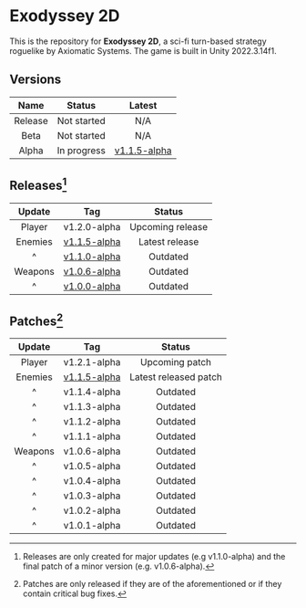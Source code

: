 # Exodyssey 2D

This is the repository for **Exodyssey 2D**, a sci-fi turn-based strategy roguelike by Axiomatic Systems. The game is built in Unity 2022.3.14f1.

## Versions

| Name | Status | Latest |
| :---: | :---: | :---: |
| Release | Not started | N/A |
| Beta | Not started | N/A |
| Alpha | In progress | [v1.1.5-alpha](https://github.com/stellanovastudios/Exodyssey2D/releases/tag/v1.1.5-alpha) |

## Releases[^1]

| Update| Tag | Status |
| :---: | :---: | :---: |
| Player | v1.2.0-alpha | Upcoming release |
| Enemies | [v1.1.5-alpha](https://github.com/stellanovastudios/Exodyssey2D/releases/tag/v1.1.5-alpha) | Latest release |
| ^ | [v1.1.0-alpha](https://github.com/stellanovastudios/Exodyssey2D/releases/tag/v1.1.0-alpha) | Outdated |
| Weapons | [v1.0.6-alpha](https://github.com/stellanovastudios/Exodyssey2D/releases/tag/v1.0.6-alpha) | Outdated |
| ^ | [v1.0.0-alpha](https://github.com/stellanovastudios/Exodyssey2D/releases/tag/v1.0.0-alpha) | Outdated |

## Patches[^2]

| Update | Tag | Status |
| :---: | :---: | :---: |
| Player | v1.2.1-alpha | Upcoming patch |
| Enemies | [v1.1.5-alpha](https://github.com/stellanovastudios/Exodyssey2D/releases/tag/v1.1.5-alpha) | Latest released patch |
| ^ | v1.1.4-alpha | Outdated |
| ^ | v1.1.3-alpha | Outdated |
| ^ | v1.1.2-alpha | Outdated |
| ^ | v1.1.1-alpha | Outdated |
| Weapons | v1.0.6-alpha | Outdated |
| ^ | v1.0.5-alpha | Outdated |
| ^ | v1.0.4-alpha | Outdated |
| ^ | v1.0.3-alpha | Outdated |
| ^ | v1.0.2-alpha | Outdated |
| ^ | v1.0.1-alpha | Outdated |

[^1]: Releases are only created for major updates (e.g v1.1.0-alpha) and the final patch of a minor version (e.g. v1.0.6-alpha).
[^2]: Patches are only released if they are of the aforementioned or if they contain critical bug fixes.